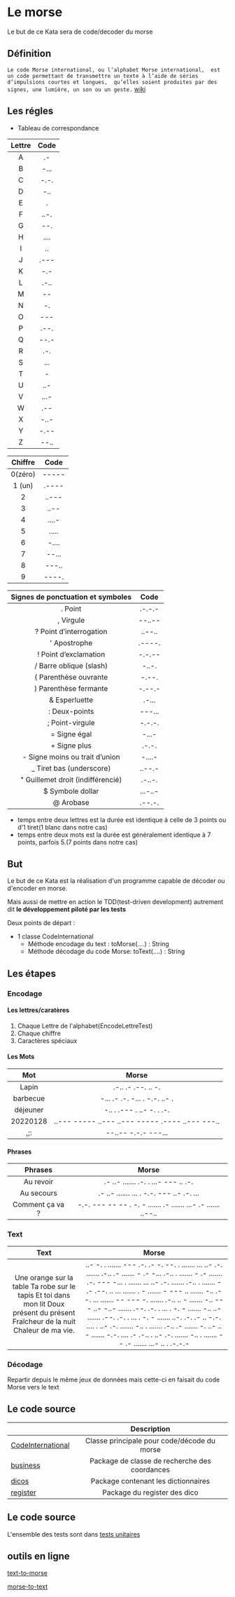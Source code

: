 # Le morse

Le but de ce Kata sera de code/decoder du morse

## Définition
`
Le code Morse international, ou l’alphabet Morse international, 
est un code permettant de transmettre un texte à l’aide de séries d’impulsions courtes et longues, 
qu’elles soient produites par des signes, une lumière, un son ou un geste.
`
[wiki](https://fr.wikipedia.org/wiki/Code_Morse_international)


## Les régles
* Tableau de correspondance

| Lettre | Code |
|:------:|:----:|
|   A    |  .-  |
|   B    | -... |
|   C    | -.-. |
|   D    | -..  |
|   E    |  .   |
|   F    | ..-. |
|   G    | --.  |
|   H    | .... |
|   I    |  ..  |
|   J    | .--- |
|   K    | -.-  |
|   L    | .-.. |
|   M    |  --  |
|   N    |  -.  |
|   O    | ---  |
|   P    | .--. |
|   Q    | --.- |
|   R    | .-.  |
|   S    | ...  |
|   T    |  -   |
|   U    | ..-  |
|   V    | ...- |
|   W    | .--  |
|   X    | -..- |
|   Y    | -.-- |
|   Z    | --.. |

| Chiffre |  Code  |
|:-------:|:------:|
| 0(zéro) | -----  |
| 1 (un)  | .----  |
|    2    | ..---  |
|    3    |  ..--  |
|    4    | ....-  |
|    5    | .....  |
|    6    | -....  |
|    7    | --... |
|    8    | ---..  |
|    9    | ----.  |

| Signes de ponctuation et symboles |   Code   |
|:---------------------------------:|:--------:|
|              .	Point              | 	.-.-.-	 |
|             ,	Virgule             | 	--..--	 |
|      ?	Point d’interrogation      |  ..--..  |
|           '	Apostrophe            |  .----.  |
|       !	Point d’exclamation       |  -.-.--  |
|      /	Barre oblique (slash)      |  -..-.   |
|      (	Parenthèse ouvrante	       |  -.--.   |
|      )	Parenthèse fermante	       |  -.--.-  |
|           &	Esperluette           |  .-...   |
|           :	Deux-points           |  ---...  |
|          ;	Point-virgule          |  -.-.-.  |
|           =	Signe égal            |  -...-   |
|           +	Signe plus            |  .-.-.   |
|  -	Signe moins ou trait d’union   |  -....-  |
|     _	Tiret bas (underscore)      |  ..--.-  |
| "	Guillemet droit (indifférencié) |  .-..-.  |
|         $	Symbole dollar          | ...-..-  |
|             @	Arobase             |  .--.-.  |

* temps entre deux lettres est la durée est identique à celle de 3 points ou d’1 tiret(1 blanc dans notre cas)
* temps entre deux mots est la durée est généralement identique à 7 points, parfois 5.(7 points dans notre cas)

## But
Le but de ce Kata est la réalisation d'un programme capable de décoder ou d'encoder en morse.

Mais aussi de mettre en action le TDD(test-driven development) autrement dit **le développement piloté par les tests**

Deux points de départ :
* 1 classe CodeInternational
  * Méthode encodage du text : toMorse(....) : String
  * Méthode décodage du code Morse: toText(....) : String

## Les étapes
### Encodage
#### Les lettres/caratères

1. Chaque Lettre de l'alphabet(EncodeLettreTest)
2. Chaque chiffre
3. Caractères spéciaux
#### Les Mots

|    Mot    |             Morse              |
|:---------:|:------------------------------:|
|   Lapin   |       .-.. .- .--. .. -.       |
| barbecue  | -... .- .-. -... . -.-. ..- .  |
| déjeuner  |   -.. . .--- . ..- -. . .-.    |
|20220128|..--- ----- ..--- ..--- ----- .---- ..--- ---..|
|,;:|--..-- -.-.- ---...|

#### Phrases

|     Phrases     |  Morse  |
|:---------------:|:-------:|
|    Au revoir    |.- ..- ....... .-. . ...- --- .. .-.|
|   Au secours    |.- ..- ....... ... . -.-. --- ..- .-. ...|
| Comment ça va ? |-.-. --- -- -- . -. - ....... .- ....... ...- .- ....... ..--..|

### Text

|                                                               Text                                                                |                                                                                                                                                                                                                                                                                                                                                                                                                                                                                                                                                                                                                                                                                                                                                                                                                                                                                                                                                                                                                                                                                                                                                                                                                                                                                                                                                                                                                                                                                                                                                                                                                                                                                                                                          Morse                                                                                                                                                                                                                                                                                                                                                                                                                                                                                                                                                                                                                                                                                                                                                                                                                                                                                                                                                                                                                                                                                                                                                                                                                                                                                                                                                                                                                                                                                                                                                                                                                                                                                                                                          |
|:---------------------------------------------------------------------------------------------------------------------------------:|:---------------------------------------------------------------------------------------------------------------------------------------------------------------------------------------------------------------------------------------------------------------------------------------------------------------------------------------------------------------------------------------------------------------------------------------------------------------------------------------------------------------------------------------------------------------------------------------------------------------------------------------------------------------------------------------------------------------------------------------------------------------------------------------------------------------------------------------------------------------------------------------------------------------------------------------------------------------------------------------------------------------------------------------------------------------------------------------------------------------------------------------------------------------------------------------------------------------------------------------------------------------------------------------------------------------------------------------------------------------------------------------------------------------------------------------------------------------------------------------------------------------------------------------------------------------------------------------------------------------------------------------------------------------------------------------------------------------------------------------------------------------------------------------------------------------------------------------------------------------------------------------------------------------------------------------------------------------------------------------------------------------------------------------------------------------------------------------------------------------------------------------------------------------------------------------------------------------------------------------------------------------------------------------------------------------------------------------------------------------------------------------------------------------------------------------------------------------------------------------------------------------------------------------------------------------------------------------------------------------------------------------------------------------------------------------------------------------------------------------------------------------------------------------------------------------------------------------------------------------------------------------------------------------------------------------------------------------------------------------------------------------------------------------------------------------------------------------------------------------------------------------------------------------------------------------------------------------------------------------------------------------------------------------------------------------------------------------------------------------------------------------------------------------------------------------------------------------------------------------:|
| Une orange sur la table Ta robe sur le tapis Et toi dans mon lit Doux présent du présent Fraîcheur de la nuit Chaleur de ma vie.  |                                                                                                                                                                                                                                                                                                                                                                                                                                                                                                                                                                                                                                                                                                                                                                                                                                                                                                                                                                                                                                                                                                                                                                                                                                                                                                                                                                                                                                               ..- -. . ....... --- .-. .- -. --. . ....... ... ..- .-. ....... .-.. .- ....... - .- -... .-.. . ....... - .- ....... .-. --- -... . ....... ... ..- .-. ....... .-.. . ....... - .- .--. .. ... ....... . - ....... - --- .. ....... -.. .- -. ... ....... -- --- -. ....... .-.. .. - ....... -.. --- ..- -..- ....... .--. .-. . ... . -. - ....... -.. ..- ....... .--. .-. . ... . -. - ....... ..-. .-. .- .. -.-. .... . ..- .-. ....... -.. . ....... .-.. .- ....... -. ..- .. - ....... -.-. .... .- .-.. . ..- .-. ....... -.. . ....... -- .- ....... ...- .. . .-.-.-                                                                                                                                                                                                                                                                                                                                                                                                                                                                                                                                                                                                                                                                                                                                                                                                                                                                                                                                                                                                                                                                                                                                                                                                                                                                                                                                                                                                                                               |

### Décodage

Repartir depuis le même jeux de données mais cette-ci en faisait du code Morse vers le text

## Le code source

|                                                 |                   Description                   |
|:-----------------------------------------------|:-----------------------------------------------:|
|  [CodeInternational](./CodeInternational.java)  |   Classe principale pour code/décode du morse   |
|             [business](./business)              |  Package de classe de recherche des coordances  |
|                [dicos](./dicos)                 |       Package contenant les dictionnaires       |
|             [register](./register)              |          Package du register des dico           |

## Le code source
L'ensemble des tests sont dans [tests unitaires](../../../../../../../test/java/src/test/java/org/stephane/kata/morse)

## outils en ligne
[text-to-morse](https://onlinetexttools.com/convert-text-to-morse)

[morse-to-text](https://onlinetexttools.com/convert-morse-to-text)
